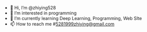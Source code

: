 - 👋 Hi, I’m @zhiying528
- 👀 I’m interested in programming
- 🌱 I’m currently learning Deep Learning, Programming, Web SIte
- 📫 How to reach me #5281999zhiying@gmail.com

<!---
zhiying528/zhiying528 is a ✨ special ✨ repository because its `README.md` (this file) appears on your GitHub profile.
You can click the Preview link to take a look at your changes.
--->
